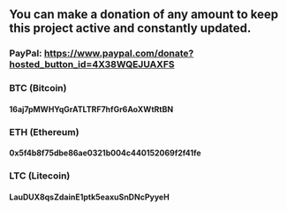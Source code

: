 ## You can make a donation of any amount to keep this project active and constantly updated.

### PayPal: https://www.paypal.com/donate?hosted_button_id=4X38WQEJUAXFS

### BTC (Bitcoin)
#### 16aj7pMWHYqGrATLTRF7hfGr6AoXWtRtBN

### ETH (Ethereum)
#### 0x5f4b8f75dbe86ae0321b004c440152069f2f41fe

### LTC (Litecoin)
#### LauDUX8qsZdainE1ptk5eaxuSnDNcPyyeH
